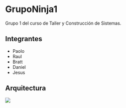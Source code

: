 # GrupoNinja1
Grupo 1 del curso de Taller y Construcción de Sistemas.

## Integrantes
* Paolo
* Raul
* Bratt
* Daniel
* Jesus

## Arquitectura

<img src="https://github.com/TyCGrupo1/GrupoNinja1/blob/master/Arquitectura%20PCSA%20v1.0%20-%20vpc-b1dd4bd5.png" />


